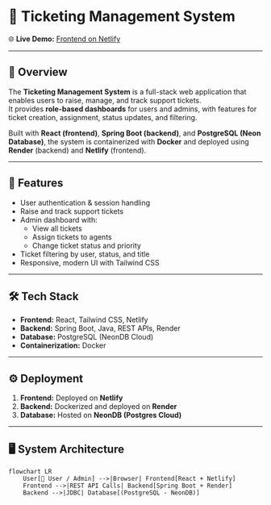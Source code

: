 # 🎫 Ticketing Management System  

🌐 **Live Demo:** [Frontend on Netlify](https://your-frontend-link.netlify.app)  

---

## 📌 Overview  
The **Ticketing Management System** is a full-stack web application that enables users to raise, manage, and track support tickets.  
It provides **role-based dashboards** for users and admins, with features for ticket creation, assignment, status updates, and filtering.  

Built with **React (frontend)**, **Spring Boot (backend)**, and **PostgreSQL (Neon Database)**, the system is containerized with **Docker** and deployed using **Render** (backend) and **Netlify** (frontend).  

---

## 🚀 Features  
- User authentication & session handling  
- Raise and track support tickets  
- Admin dashboard with:  
  - View all tickets  
  - Assign tickets to agents  
  - Change ticket status and priority  
- Ticket filtering by user, status, and title  
- Responsive, modern UI with Tailwind CSS  

---

## 🛠 Tech Stack  
- **Frontend:** React, Tailwind CSS, Netlify  
- **Backend:** Spring Boot, Java, REST APIs, Render  
- **Database:** PostgreSQL (NeonDB Cloud)  
- **Containerization:** Docker  

---

## ⚙️ Deployment  
1. **Frontend:** Deployed on **Netlify**  
2. **Backend:** Dockerized and deployed on **Render**  
3. **Database:** Hosted on **NeonDB (Postgres Cloud)**  

---

## 🖥️ System Architecture  

```mermaid
flowchart LR
    User[👤 User / Admin] -->|Browser| Frontend[React + Netlify]
    Frontend -->|REST API Calls| Backend[Spring Boot + Render]
    Backend -->|JDBC| Database[(PostgreSQL - NeonDB)]
